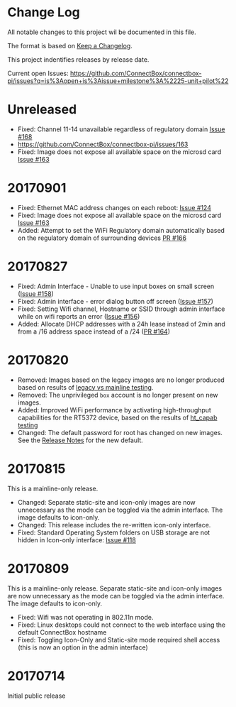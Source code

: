 # Change Log
All notable changes to this project wil be documented in this file.

The format is based on [Keep a Changelog](http://keepachangelog.com/).

This project indentifies releases by release date.


Current open Issues: https://github.com/ConnectBox/connectbox-pi/issues?q=is%3Aopen+is%3Aissue+milestone%3A%2225-unit+pilot%22


# Unreleased

* Fixed: Channel 11-14 unavailable regardless of regulatory domain [Issue #168](https://github.com/ConnectBox/connectbox-pi/issues/168)
* https://github.com/ConnectBox/connectbox-pi/issues/163
* Fixed: Image does not expose all available space on the microsd card [Issue #163](https://github.com/ConnectBox/connectbox-pi/issues/163)

# 20170901

* Fixed: Ethernet MAC address changes on each reboot: [Issue #124](https://github.com/ConnectBox/connectbox-pi/issues/124)
* Fixed: Image does not expose all available space on the microsd card [Issue #163](https://github.com/ConnectBox/connectbox-pi/issues/163)
* Added: Attempt to set the WiFi Regulatory domain automatically based on the regulatory domain of surrounding devices [PR #166](https://github.com/ConnectBox/connectbox-pi/pull/166) 

# 20170827

* Fixed: Admin Interface - Unable to use input boxes on small screen ([Issue #158](https://github.com/ConnectBox/connectbox-pi/issues/158))
* Fixed: Admin interface - error dialog button off screen ([Issue #157](https://github.com/ConnectBox/connectbox-pi/issues/157))
* Fixed: Setting Wifi channel, Hostname or SSID through admin interface while on wifi reports an error ([Issue #156](https://github.com/ConnectBox/connectbox-pi/issues/156))
* Added: Allocate DHCP addresses with a 24h lease instead of 2min and from a /16 address space instead of a /24 ([PR #164](https://github.com/ConnectBox/connectbox-pi/pull/164))

# 20170820

* Removed: Images based on the legacy images are no longer produced based on results of [legacy vs mainline testing](https://github.com/ConnectBox/wifi-test-framework/blob/master/reports/legacy_and_mainline.md).
* Removed: The unprivileged `box` account is no longer present on new images.
* Added: Improved WiFi performance by activating high-throughput capabilities for the RT5372 device, based on the results of [ht_capab testing](https://github.com/ConnectBox/wifi-test-framework/blob/master/reports/htcapab.md)
* Changed: The default password for root has changed on new images. See the [Release Notes](https://github.com/ConnectBox/connectbox-pi/wiki/Release-Notes:-25-unit-pilot) for the new default.

# 20170815

This is a mainline-only release.

* Changed: Separate static-site and icon-only images are now unnecessary as the mode can be toggled via the admin interface. The image defaults to icon-only.
* Changed: This release includes the re-written icon-only interface.
* Fixed: Standard Operating System folders on USB storage are not hidden in Icon-only interface: [Issue #118](https://github.com/ConnectBox/connectbox-pi/issues/118)

# 20170809

This is a mainline-only release. Separate static-site and icon-only images are now unnecessary as the mode can be toggled via the admin interface. The image defaults to icon-only.

* Fixed: Wifi was not operating in 802.11n mode.
* Fixed: Linux desktops could not connect to the web interface using the default ConnectBox hostname
* Fixed: Toggling Icon-Only and Static-site mode required shell access (this is now an option in the admin interface)

# 20170714

Initial public release
